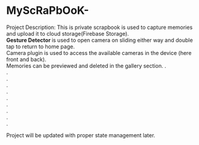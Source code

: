 # MyScRaPbOoK-

Project Description: This is private scrapbook is used to capture memories and upload it to cloud storage(Firebase Storage).<br/>
<strong>Gesture Detector </strong>is used to open camera on sliding either way and double tap to return to home page.<br/>
Camera plugin is used to access the available cameras in the device (here front and back).<br/>
Memories can be previewed and deleted in the gallery section.
.<br/>
.<br/>
.<br/>
.<br/>
.<br/>
.<br/>
.<br/>
.<br/>
.<br/>
.<br/>

Project will be updated with proper state management later.
